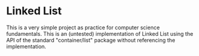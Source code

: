 # Linked List

This is a very simple project as practice for computer science fundamentals. This is an (untested) implementation of Linked List using the API of the standard "container/list" package without referencing the implementation.
